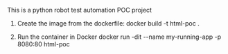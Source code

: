 This is a python robot test automation POC project

1. Create the image from the dockerfile:
docker build -t html-poc .   

2. Run the container in Docker 
docker run -dit --name my-running-app -p 8080:80 html-poc